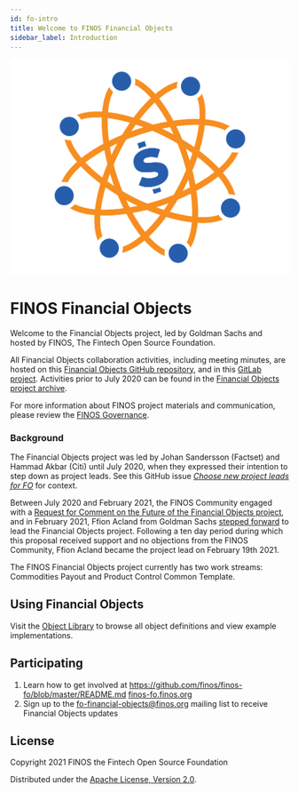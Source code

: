 ```yaml
---
id: fo-intro
title: Welcome to FINOS Financial Objects
sidebar_label: Introduction
---
```

![FO](assets/2019_FO_Icon_CLR.png)

# FINOS Financial Objects
Welcome to the Financial Objects project, led by Goldman Sachs and hosted by FINOS, The Fintech Open Source Foundation. 

All Financial Objects collaboration activities, including meeting minutes, are hosted on this [Financial Objects GitHub repository](https://github.com/finos/finos-fo), and in this [GitLab project](https://gitlab.legend.finos.org/legend-pilot/cdm). Activities prior to July 2020 can be found in the [Financial Objects project archive](https://fo.finos.org). 

For more information about FINOS project materials and communication, please review the [FINOS Governance](https://github.com/finos/community/blob/master/governance/Collaborative-Principles.md).

### Background 

The Financial Objects project was led by Johan Sandersson (Factset) and Hammad Akbar (Citi) until July 2020, when they expressed their intention to step down as project leads. See this GitHub issue _[Choose new project leads for FO](https://github.com/finos/finos-fo/issues/36)_ for context.

Between July 2020 and February 2021, the FINOS Community engaged with a [Request for Comment on the Future of the Financial Objects project](https://github.com/finos/finos-fo/issues/38), and in February 2021, Ffion Acland from Goldman Sachs [stepped forward](https://groups.google.com/a/finos.org/g/community/c/7U3uS0GJ0QQ) to lead the Financial Objects project. Following a ten day period during which this proposal received support and no objections from the FINOS Community, Ffion Acland became the project lead on February 19th 2021. 

The FINOS Financial Objects project currently has two work streams: Commodities Payout and Product Control Common Template.

## Using Financial Objects
Visit the [Object Library](/docs/fo-library) to browse all object definitions and view example implementations.

## Participating
1. Learn how to get involved at https://github.com/finos/finos-fo/blob/master/README.md [finos-fo.finos.org](finos-fo.finos.org)
2. Sign up to the [fo-financial-objects@finos.org](mailto:fo-financial-objects+subscribe@finos.org) mailing list to receive Financial Objects updates

## License
Copyright 2021 FINOS the Fintech Open Source Foundation

Distributed under the [Apache License, Version 2.0](http://www.apache.org/licenses/LICENSE-2.0).

